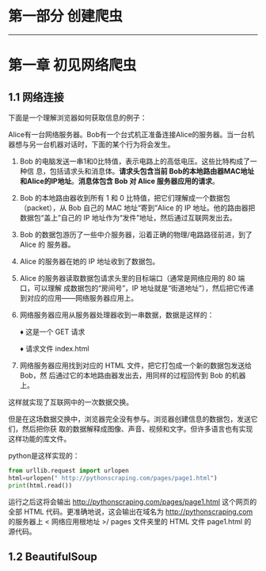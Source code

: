 # 第一部分 创建爬虫
----------
# 第一章 初见网络爬虫
## 1.1 网络连接
下面是一个理解浏览器如何获取信息的例子：

Alice有一台网络服务器。Bob有一个台式机正准备连接Alice的服务器。当一台机器想与另一台机器对话时，下面的某个行为将会发生。
1. Bob 的电脑发送一串1和0比特值，表示电路上的高低电压。这些比特构成了一种信 息，包括请求头和消息体。**请求头包含当前 Bob的本地路由器MAC地址和Alice的IP地址**。**消息体包含 Bob 对 Alice 服务器应用的请求**。 
2.  Bob 的本地路由器收到所有 1 和 0 比特值，把它们理解成一个数据包（packet），从 Bob 自己的 MAC 地址“寄到”Alice 的 IP 地址。他的路由器把数据包“盖上”自己的 IP 地址作为“发件”地址，然后通过互联网发出去。
3. Bob 的数据包游历了一些中介服务器，沿着正确的物理/电路路径前进，到了 Alice 的 服务器。
4. Alice 的服务器在她的 IP 地址收到了数据包。 
5. Alice 的服务器读取数据包请求头里的目标端口（通常是网络应用的 80 端口，可以理解 成数据包的“房间号”，IP 地址就是“街道地址”），然后把它传递到对应的应用——网络服务器应用上。 
6. 网络服务器应用从服务器处理器收到一串数据，数据是这样的：
    
   ♦ 这是一个 GET 请求 

   ♦ 请求文件 index.html 
7. 网络服务器应用找到对应的 HTML 文件，把它打包成一个新的数据包发送给 Bob，然 后通过它的本地路由器发出去，用同样的过程回传到 Bob 的机器上。

这样就实现了互联网中的一次数据交换。

但是在这场数据交换中，浏览器完全没有参与。浏览器创建信息的数据包，发送它们，然后把你获 取的数据解释成图像、声音、视频和文字。但许多语言也有实现这样功能的库文件。

python是这样实现的：
```python
from urllib.request import urlopen
html=urlopen(" http://pythonscraping.com/pages/page1.html")
print(html.read())
```
运行之后这将会输出 http://pythonscraping.com/pages/page1.html 这个网页的全部 HTML 代码。更准确地说，这会输出在域名为 http://pythonscraping.com 的服务器上 < 网络应用根地址 >/ pages 文件夹里的 HTML 文件 page1.html 的源代码。
## 1.2 BeautifulSoup



